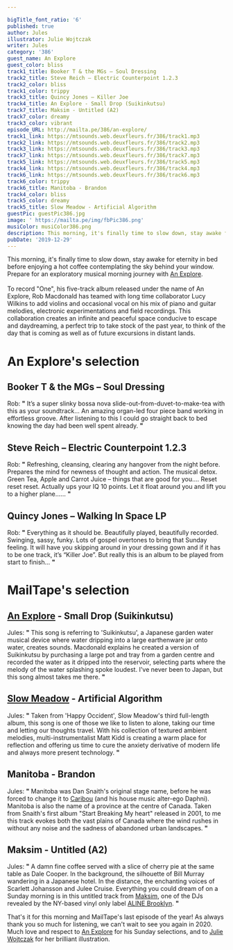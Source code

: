 ```yaml
---

bigTitle_font_ratio: '6'
published: true
author: Jules
illustrator: Julie Wojtczak
writer: Jules
category: '386'
guest_name: An Explore
guest_color: bliss
track1_title: Booker T & the MGs – Soul Dressing
track2_title: Steve Reich – Electric Counterpoint 1.2.3
track2_color: bliss
track1_color: trippy
track3_title: Quincy Jones – Killer Joe
track4_title: An Explore - Small Drop (Suikinkutsu)
track7_title: Maksim - Untitled (A2)
track7_color: dreamy
track3_color: vibrant
episode_URL: http://mailta.pe/386/an-explore/
track1_link: https://mtsounds.web.deuxfleurs.fr/386/track1.mp3
track2_link: https://mtsounds.web.deuxfleurs.fr/386/track2.mp3
track3_link: https://mtsounds.web.deuxfleurs.fr/386/track3.mp3
track7_link: https://mtsounds.web.deuxfleurs.fr/386/track7.mp3
track5_link: https://mtsounds.web.deuxfleurs.fr/386/track5.mp3
track4_link: https://mtsounds.web.deuxfleurs.fr/386/track4.mp3
track6_link: https://mtsounds.web.deuxfleurs.fr/386/track6.mp3
track6_color: trippy
track6_title: Manitoba - Brandon
track4_color: bliss
track5_color: dreamy
track5_title: Slow Meadow - Artificial Algorithm
guestPic: guestPic386.jpg
image: ' https://mailta.pe/img/fbPic386.png'
musiColor: musiColor386.png
description: This morning, it's finally time to slow down, stay awake for eternity in bed before enjoying a hot coffee contemplating the sky behind your window. Prepare for an exploratory musical morning journey with An Explore. To record "One", his five-track album released under the name of An Explore, Rob Macdonald has teamed with long time collaborator Lucy Wilkins to add violins and occasional vocal on his mix of piano and guitar melodies, electronic experimentations and field recordings. This collaboration creates an infinite and peaceful space conducive to escape and daydreaming, a perfect trip to take stock of the past year, to think of the day that is coming as well as of future excursions in distant lands.
pubDate: '2019-12-29'
---
```

 This morning, it's finally time to slow down, stay awake for eternity in bed before enjoying a hot coffee contemplating the sky behind your window. Prepare for an exploratory musical morning journey with [An Explore](https://anexplore.bandcamp.com/).
<br><br>
To record "One", his five-track album released under the name of An Explore, Rob Macdonald has teamed with long time collaborator Lucy Wilkins to add violins and occasional vocal on his mix of piano and guitar melodies, electronic experimentations and field recordings. This collaboration creates an infinite and peaceful space conducive to escape and daydreaming, a perfect trip to take stock of the past year, to think of the day that is coming as well as of future excursions in distant lands.



# An Explore's selection


## Booker T & the MGs – Soul Dressing
Rob: **"** It’s a super slinky bossa nova slide-out-from-duvet-to-make-tea with this as your soundtrack... An amazing organ-led four piece band working in effortless groove. After listening to this I could go straight back to bed knowing the day had been well spent already. **"** 

## Steve Reich – Electric Counterpoint 1.2.3
Rob: **"** Refreshing, cleansing, clearing any hangover from the night before. Prepares the mind for newness of thought and action. The musical detox. Green Tea, Apple and Carrot Juice – things that are good for you…. Reset reset reset. Actually ups your IQ 10 points. Let it float around you and lift you to a higher plane…… **"** 

## Quincy Jones – Walking In Space LP
Rob: **"** Everything as it should be. Beautifully played, beautifully recorded. Swinging, sassy, funky. Lots of gospel overtones to bring that Sunday feeling. It will have you skipping around in your dressing gown and if it has to be one track, it’s “Killer Joe”. But really this is an album to be played from start to finish… **"** 


# MailTape's selection

## [An Explore](https://anexplore.bandcamp.com/) - Small Drop (Suikinkutsu)
Jules: **"** This song is referring to 'Suikinkutsu', a Japanese garden water musical device where water dripping into a large earthenware jar onto water, creates sounds. Macdonald explains he created a version of Suikinkutsu by purchasing a large pot and tray from a garden centre and recorded the water as it dripped into the reservoir, selecting parts where the melody of the water splashing spoke loudest. I've never been to Japan, but this song almost takes me there. **"** 

## [Slow Meadow](https://slowmeadow.bandcamp.com/) - Artificial Algorithm
Jules: **"** Taken from 'Happy Occident', Slow Meadow's third full-length album, this song is one of those we like to listen to alone, taking our time and letting our thoughts travel. With his collection of textured ambient melodies, multi-instrumentalist Matt Kidd is creating a warm place for reflection and offering us time to cure the anxiety derivative of modern life and always more present technology. **"** 

## Manitoba - Brandon
Jules: **"** Manitoba was Dan Snaith's original stage name, before he was forced to change it to [Caribou](https://caribouband.bandcamp.com/) (and his house music alter-ego Daphni). Manitoba is also the name of a province at the centre of Canada. Taken from Snaith's first album "Start Breaking My heart" released in 2001, to me this track evokes both the vast plains of Canada where the wind rushes in without any noise and the sadness of abandoned urban landscapes. **"** 

## Maksim - Untitled (A2)
Jules: **"** A damn fine coffee served with a slice of cherry pie at the same table as Dale Cooper. In the background, the silhouette of Bill Murray wandering in a Japanese hotel. In the distance, the enchanting voices of Scarlett Johansson and Julee Cruise. Everything you could dream of on a Sunday morning is in this untitled track from [Maksim](https://www.facebook.com/maksimresolute/), one of the DJs revealed by the NY-based vinyl only label [ALINE Brooklyn](https://www.facebook.com/alinebrooklynn/). **"** 


That's it for this morning and MailTape's last episode of the year! As always thank you so much for listening, we can't wait to see you again in 2020. Much love and respect to [An Explore](https://anexplore.bandcamp.com/) for his Sunday selections, and to [Julie Wojtczak](https://www.instagram.com/julie_wo/) for her brilliant illustration.
